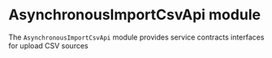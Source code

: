 # AsynchronousImportCsvApi module

The `AsynchronousImportCsvApi` module provides service contracts interfaces for upload CSV sources